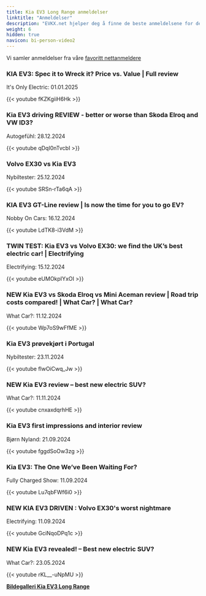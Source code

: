 ```yaml
---
title: Kia EV3 Long Range anmeldelser
linktitle: "Anmeldelser"
description: "EVKX.net hjelper deg å finne de beste anmeldelsene for denne modellen."
weight: 6
hidden: true
navicon: bi-person-video2
---
```

Vi samler anmeldelser fra våre [favoritt nettanmeldere](../../../../../guides/evreviewers/)

<div class="container text-center shadow p-2 pe-4 mb-5 bg-body-tertiary rounded border">
<h3>KIA EV3: Spec it to Wreck it? Price vs. Value | Full review</h3>
<p>It's Only Electric: 01.01.2025</p>

{{< youtube fKZKgiiH6Hk >}}

</div>
<div class="container text-center shadow p-2 pe-4 mb-5 bg-body-tertiary rounded border">
<h3>Kia EV3 driving REVIEW - better or worse than Skoda Elroq and VW ID3?</h3>
<p>Autogefühl: 28.12.2024</p>

{{< youtube qDqI0nTvcbI >}}

</div>
<div class="container text-center shadow p-2 pe-4 mb-5 bg-body-tertiary rounded border">
<h3>Volvo EX30 vs Kia EV3</h3>
<p>Nybiltester: 25.12.2024</p>

{{< youtube SRSn-rTa6qA >}}

</div>
<div class="container text-center shadow p-2 pe-4 mb-5 bg-body-tertiary rounded border">
<h3>KIA EV3 GT-Line review | Is now the time for you to go EV?</h3>
<p>Nobby On Cars: 16.12.2024</p>

{{< youtube LdTK8-i3VdM >}}

</div>
<div class="container text-center shadow p-2 pe-4 mb-5 bg-body-tertiary rounded border">
<h3>TWIN TEST: Kia EV3 vs Volvo EX30: we find the UK’s best electric car! | Electrifying</h3>
<p>Electrifying: 15.12.2024</p>

{{< youtube eUMOkpIYxOI >}}

</div>
<div class="container text-center shadow p-2 pe-4 mb-5 bg-body-tertiary rounded border">
<h3>NEW Kia EV3 vs Skoda Elroq vs Mini Aceman review | Road trip costs compared! | What Car? | What Car?</h3>
<p>What Car?: 11.12.2024</p>

{{< youtube Wp7oS9wFfME >}}

</div>
<div class="container text-center shadow p-2 pe-4 mb-5 bg-body-tertiary rounded border">
<h3>Kia EV3 prøvekjørt i Portugal</h3>
<p>Nybiltester: 23.11.2024</p>

{{< youtube flwOiCwq_Jw >}}

</div>
<div class="container text-center shadow p-2 pe-4 mb-5 bg-body-tertiary rounded border">
<h3>NEW Kia EV3 review – best new electric SUV?</h3>
<p>What Car?: 11.11.2024</p>

{{< youtube cnxaxdqrhHE >}}

</div>
<div class="container text-center shadow p-2 pe-4 mb-5 bg-body-tertiary rounded border">
<h3>Kia EV3 first impressions and interior review</h3>
<p>Bjørn Nyland: 21.09.2024</p>

{{< youtube fggdSoOw3zg >}}

</div>
<div class="container text-center shadow p-2 pe-4 mb-5 bg-body-tertiary rounded border">
<h3>Kia EV3: The One We’ve Been Waiting For?</h3>
<p>Fully Charged Show: 11.09.2024</p>

{{< youtube Lu7qbFWf6i0 >}}

</div>
<div class="container text-center shadow p-2 pe-4 mb-5 bg-body-tertiary rounded border">
<h3>NEW KIA EV3 DRIVEN : Volvo EX30's worst nightmare </h3>
<p>Electrifying: 11.09.2024</p>

{{< youtube GciNqoDPq1c >}}

</div>
<div class="container text-center shadow p-2 pe-4 mb-5 bg-body-tertiary rounded border">
<h3>NEW Kia EV3 revealed! – Best new electric SUV?</h3>
<p>What Car?: 23.05.2024</p>

{{< youtube rKL__-uNpMU >}}

</div>
<div class="mt-3 mb-3">
<a href="../gallery/" class="text-decoration-none text-black">
<strong><i class="bi-arrow-left"></i>Bildegalleri  </strong>
</a>
<a href="../" class="text-decoration-none text-black float-end">
<strong>Kia EV3 Long Range <i class="bi-arrow-right"></i></strong>
</a>
</div>
